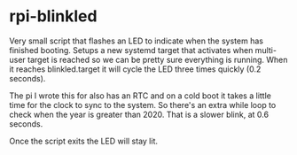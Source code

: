 # rpi-blinkled

Very small script that flashes an LED to indicate when the system has finished booting. Setups a new systemd target that activates when multi-user target is reached so we can be pretty sure everything is running. When it reaches blinkled.target it will cycle the LED three times quickly (0.2 seconds). 

The pi I wrote this for also has an RTC and on a cold boot it takes a little time for the clock to sync to the system. So there's an extra while loop to check when the year is greater than 2020. That is a slower blink, at 0.6 seconds. 

Once the script exits the LED will stay lit.

